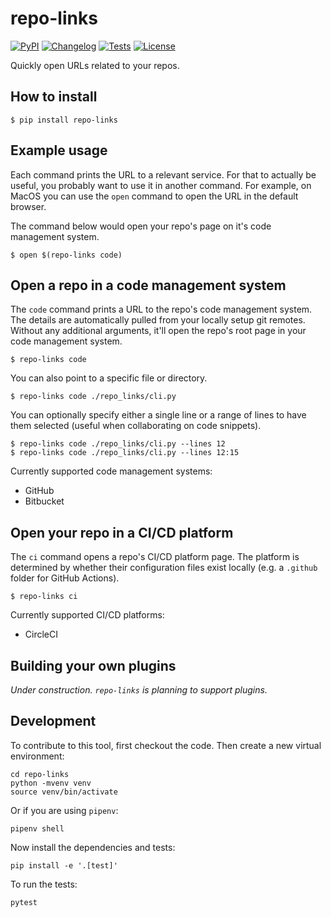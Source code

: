 # repo-links

[![PyPI](https://img.shields.io/pypi/v/repo-links.svg)](https://pypi.org/project/repo-links/)
[![Changelog](https://img.shields.io/github/v/release/seem/repo-links?include_prereleases&label=changelog)](https://github.com/seem/repo-links/releases)
[![Tests](https://github.com/seem/repo-links/workflows/Test/badge.svg)](https://github.com/seem/repo-links/actions?query=workflow%3ATest)
[![License](https://img.shields.io/badge/license-Apache%202.0-blue.svg)](https://github.com/seem/repo-links/blob/main/LICENSE)

Quickly open URLs related to your repos.

## How to install

    $ pip install repo-links

## Example usage

Each command prints the URL to a relevant service. For that to actually be useful, you probably want to use it in another command. For example, on MacOS you can use the `open` command to open the URL in the default browser.

The command below would open your repo's page on it's code management system.

    $ open $(repo-links code)

## Open a repo in a code management system

The `code` command prints a URL to the repo's code management system. The details are automatically pulled from your locally setup git remotes. Without any additional arguments, it'll open the repo's root page in your code management system.

    $ repo-links code

You can also point to a specific file or directory.

    $ repo-links code ./repo_links/cli.py

You can optionally specify either a single line or a range of lines to have them selected (useful when collaborating on code snippets).

    $ repo-links code ./repo_links/cli.py --lines 12
    $ repo-links code ./repo_links/cli.py --lines 12:15

Currently supported code management systems:

- GitHub
- Bitbucket

## Open your repo in a CI/CD platform

The `ci` command opens a repo's CI/CD platform page. The platform is determined by whether their configuration files exist locally (e.g. a `.github` folder for GitHub Actions).

    $ repo-links ci

Currently supported CI/CD platforms:

- CircleCI

## Building your own plugins

_Under construction. `repo-links` is planning to support plugins._

## Development

To contribute to this tool, first checkout the code. Then create a new virtual environment:

    cd repo-links
    python -mvenv venv
    source venv/bin/activate

Or if you are using `pipenv`:

    pipenv shell

Now install the dependencies and tests:

    pip install -e '.[test]'

To run the tests:

    pytest
